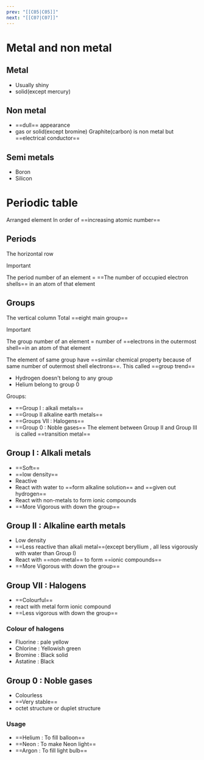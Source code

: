 ```yaml
---
prev: "[[C05|C05]]"
next: "[[C07|C07]]"
---
```


# Metal and non metal
## Metal 
- Usually shiny
- solid(except mercury)
## Non metal
- ==dull== appearance
- gas or solid(except bromine)
Graphite(carbon) is non metal but ==electrical conductor==
## Semi metals
- Boron
- Silicon
# Periodic table
Arranged element In order of ==increasing atomic number==

## Periods
The horizontal row 
> [!IMPORTANT]
The period number of an element = ==The number of occupied electron shells== in an atom of that element
## Groups
The vertical column 
Total ==eight main group==
> [!IMPORTANT]
The group number of an element =  number of ==electrons in the outermost shell==in an atom of that element

The element of same group have ==similar chemical property because of same number of outermost shell electrons==. This called ==group trend==
- Hydrogen doesn't belong to any group
- Helium belong to group 0

Groups:
- ==Group I : alkali metals==
- ==Group II  alkaline earth metals==
- ==Groups VII : Halogens==
- ==Group 0 : Noble gases==
The element between Group II and Group III is called ==transition metal==


## Group I : Alkali metals
- ==Soft== 
- ==low density==
- Reactive 
- React with water to ==form alkaline solution== and ==given out hydrogen==
- React with non-metals to form ionic compounds
- ==More Vigorous with down the group==
## Group II : Alkaline earth metals
- Low density
- ==Less reactive than alkali metal==(except beryllium , all less vigorously with water than Group I)
- React with ==non-metal== to form ==ionic compounds==
- ==More Vigorous with down the group==

## Group VII : Halogens
- ==Colourful==
- react with metal form ionic compound
- ==Less vigorous with down the group==


### Colour of halogens
- Fluorine : pale yellow 
- Chlorine : Yellowish green
- Bromine : Black solid 
- Astatine : Black
## Group 0 : Noble gases
- Colourless
- ==Very stable==
- octet structure or duplet structure

### Usage 
- ==Helium : To fill balloon==
- ==Neon : To make Neon light==
- ==Argon : To fill light bulb==
